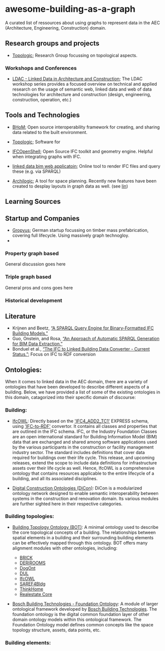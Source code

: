 # awesome-building-as-a-graph

A curated list of ressources about using graphs to represent data in the AEC (Architecture, Engineering, Construction) domain.


## Research groups and projects

- [Topologic](https://topologic.app/); Research Group focussing on topological aspects.

### Workshops and Conferences

- [LDAC - Linked Data in Architecture and Construction](http://www.linkedbuildingdata.net/ldac/index.html); The LDAC workshop series provides a focused overview on technical and applied research on the usage of semantic web, linked data and web of data technologies for architecture and construction (design, engineering, construction, operation, etc.)


## Tools and Technologies

- [BHoM](https://github.com/BHoM/BHoM); Open source interoperability framework for creating, and sharing data related to the built environment.

- [Topologic](https://topologic.app/software/); Software for

- [IFCOpenShell](https://ifcopenshell.org/); Open Source IFC toolkit and geometry engine. Helpful when integrating graphs with IFC.

- [linked data bim web applicatoin](https://ld-bim.web.app/); Online tool to render IFC files and query these (e.g. via SPARQL)

- [Archilogic](https://www.archilogic.com/); A tool for space planning. Recently new features have been created to desplay layouts in graph data as well. (see [lin](khttps://www.linkedin.com/posts/atfritsch_3dmodels-graphdatabase-javascript-activity-6937417840807288832-7aEM?utm_source=linkedin_share&utm_medium=member_desktop_web))

## Learning Sources

## Startup and Companies

- [Gropyus](https://www.gropyus.com/de); German startup focussing on timber mass prefabrication, covering full lifecycle. Using massively graph technogloy.
-

### Property graph based

General discussion goes here

### Triple graph based

General pros and cons goes here

### Historical development

## Literature

- Krijnen and Beetz, [“A SPARQL Query Engine for Binary-Formatted IFC Building Models.”](https://linkinghub.elsevier.com/retrieve/pii/S092658051731049X)
- Guo, Onstein, and Rosa, [“An Approach of Automatic SPARQL Generation for BIM Data Extraction.”](https://www.mdpi.com/2076-3417/10/24/8794)
- Bonduel et al., [“The IFC to Linked Building Data Converter - Current Status.”](http://ceur-ws.org/Vol-2159/04paper.pdf); Focus on IFC to RDF conversion


## Ontologies:

When it comes to linked data in the AEC domain, there are a variety of ontologies that have been developed to describe different aspects of a building. Below, we have provided a list of some of the existing ontologies in this domain, catagorized into their specific domain of discourse:

### Building:

* [IfcOWL](https://standards.buildingsmart.org/IFC/DEV/IFC4/ADD2_TC1/OWL/index.html): Directly based on the ['IFC4_ADD2_TC1'](https://standards.buildingsmart.org/IFC/RELEASE/IFC4/ADD2_TC1/HTML/) EXPRESS schema, using ['IFC-to-RDF'](https://github.com/pipauwel/IFCtoRDF) convertor. It contains all classes and properties that are outlined in the IFC schema. 
IFC, or the Industry Foundation Classes are an open international standard for Building Information Model (BIM) data that are exchanged and shared among software applications used by the various participants in the construction or facility management industry sector. The standard includes definitions that cover data required for buildings over their life cycle. This release, and upcoming releases, extend the scope to include data definitions for infrastructure assets over their life cycle as well.
Hence, IfcOWL is a comprehensive ontology that contains resources applicable to the entire lifecycle of a building, and all its associated disciplines.

* [Digital Construction Ontologies (DiCon)](https://digitalconstruction.github.io/v/0.5/): DiCon is a modularized ontology network designed to enable semantic interoperability between systems in the construction and renovation domain. Its various modules are further sighted here in their respective categories.

### Building topologies:

* [Building Topology Ontology (BOT)](https://w3c-lbd-cg.github.io/bot/): A minimal ontology used to describe the core topological concepts of a building. The relationships between spatial elements in a building and their surrounding building elements can be effectively mapped through this ontology.
BOT offers many alignment modules with other ontologies, including:
    * [BRICK](https://raw.githubusercontent.com/w3c-lbd-cg/bot/master/BRICKAlignment.ttl)
    * [DERIROOMS](https://raw.githubusercontent.com/w3c-lbd-cg/bot/master/DERIROOMAlignment.ttl)
    * [DogOnt](https://raw.githubusercontent.com/w3c-lbd-cg/bot/master/DOGONTAlignment.ttl)
    * [DUL](https://raw.githubusercontent.com/w3c-lbd-cg/bot/master/DULAlignment.ttl)
    * [IfcOWL](https://raw.githubusercontent.com/w3c-lbd-cg/bot/master/IFCOWL4_ADD2Alignment.ttl)
    * [SAREF4Bldg](https://raw.githubusercontent.com/w3c-lbd-cg/bot/master/SAREF4BLDGAlignment.ttl)
    * [ThinkHome](https://raw.githubusercontent.com/w3c-lbd-cg/bot/master/THINKHOMEAlignment.ttl)
    * [Realestate Core](https://raw.githubusercontent.com/w3c-lbd-cg/bot/master/RECAlignment.ttl)

* [Bosch Building Technologies - Foundation Ontology](https://github.com/boschglobal/building-technologies-ontology-central/tree/main/com/bosch/bt/Foundation/2.0.0): A module of larger ontological framework developed by [Bosch Building Technologies](https://www.boschbuildingtechnologies.com/xc/en/). The foundation ontology is the digital common foundation layer of other domain ontology models within this ontological framework. The Foundation Ontology model defines common concepts like the space topology structure, assets, data points, etc.

### Building elements:


